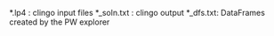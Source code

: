 *.lp4 : clingo input files
*_soln.txt : clingo output
*_dfs.txt: DataFrames created by the PW explorer
